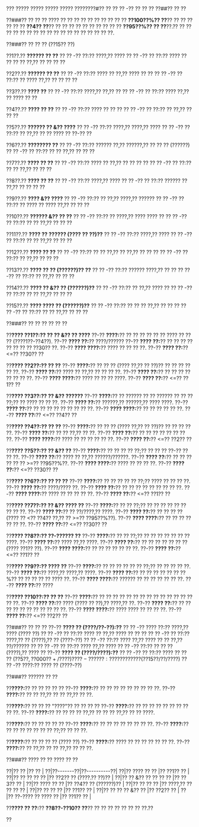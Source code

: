 ??? ????? ????? ????? ????? ????????#?? ?? ?? ?? -?? ?? ?? ??
??##?? ?? ??

??###?? ?? ?? ??
???? ?? ?? ?? ?? ?? ?? ?? ?? ?? ?? **??100??%?? ??**?? ?? ?? ?? ?? ?? ?? **??4?? ??**?? ?? ?? ?? ?? ?? ?? ?? ?? ?? ?? **??95??%?? ?? ??**??.?? ?? ?? ?? ?? ?? ?? ?? ?? ?? ?? ?? ?? ?? ?? ?? ?? ?? ??.

??###?? ?? ?? ?? (??15?? ??)

??1??.?? **?????? ?? ??**
??  ?? -?? ??:?? ????,?? ????
??  ?? -?? ?? ??:?? ???? ?? ?? ?? ?? ??,?? ?? ?? ?? ??

??2??.?? **?????? ?? ??**
??  ?? -?? ??:?? ???? ?? ??,?? ???? ?? ??
??  ?? -?? ?? ??:?? ?? ???? ??,?? ?? ?? ?? ??

??3??.?? **???? ??**
??  ?? -?? ??:?? ????,?? ??,?? ??
??  ?? -?? ?? ??:?? ???? ??,?? ?? ???? ?? ??

??4??.?? **???? ?? ??**
??  ?? -?? ??:?? ???? ?? ?? ??
??  ?? -?? ?? ??:?? ?? ??,?? ?? ?? ??

??5??.?? **?????? ?? &?? ????**
??  ?? -?? ??:?? ????,?? ????,?? ????
??  ?? -?? ?? ??:?? ?? ??,?? ?? ?? ???? ?? ??-?? ??

??6??.?? **???????? ??**
??  ?? -?? ??:?? ?????? ??,?? ??????,?? ?? ?? ?? (??????)
??  ?? -?? ?? ??:?? ?? ?? ??,?? ?? ?? ??

??7??.?? **???? ?? ??**
??  ?? -?? ??:?? ???? ?? ??,?? ?? ?? ?? ??
??  ?? -?? ?? ??:?? ?? ?? ??,?? ?? ?? ??

??8??.?? **???? ?? ??**
??  ?? -?? ??:?? ????,?? ????
??  ?? -?? ?? ??:?? ?????? ?? ??,?? ?? ?? ?? ??

??9??.?? **???? &?? ????**
??  ?? -?? ??:?? ?? ??,?? ????,?? ??????
??  ?? -?? ?? ??:?? ?? ???? ?? ???? ??,?? ?? ?? ??

??10??.?? **?????? &?? ?? ??**
??   ?? -?? ??:?? ?? ????,?? ???? ???? ??
??   ?? -?? ?? ??:?? ?? ?? ??,?? ?? ?? ??

??11??.?? **???? ?? ?????? (???? ?? ??)??**
??   ?? -?? ??:?? ????,?? ????
??   ?? -?? ?? ??:?? ?? ?? ??,?? ?? ?? ??

??12??.?? **???? ?? ??**
??   ?? -?? ??:?? ?? ?? ??,?? ?? ??,?? ?? ?? ??
??   ?? -?? ?? ??:?? ?? ??,?? ?? ?? ??

??13??.?? **???? ?? ?? (??????)?? ??**
??   ?? -?? ??:?? ?????? ????,?? ?? ??
??   ?? -?? ?? ??:?? ?? ??,?? ?? ?? ??

??14??.?? **???? ?? &?? ?? (??????)??**
??   ?? -?? ??:?? ?? ??,?? ???? ??
??   ?? -?? ?? ??:?? ?? ?? ??,?? ?? ?? ??

??15??.?? **???? ???? ?? (??????)??**
??   ?? -?? ??:?? ?? ?? ?? ??,?? ?? ?? ??
??   ?? -?? ?? ??:?? ?? ?? ??,?? ?? ?? ??

??###?? ?? ?? ?? ?? ?? ??

??**???? ??1??:?? ?? ?? &?? ?? ????**
??-?? **????:**?? ?? ?? ?? ?? ?? ?? ???? ?? ?? ?? (????1??-??4??).
??-?? **???? ??:**?? ????/??????
??-?? **???? ??:**?? ?? ?? ?? ?? ?? ?? ?? ?? ??30?? ??.
??-?? **???? ????:**?? ???? ?? ?? ?? ??.
??-?? **???? ??:**?? <=?? ??30?? ??

??**???? ??2??:?? ?? ??**
??-?? **????:**?? ?? ?? ?? (???? ??,?? ?? ??)?? ?? ?? ?? ?? ?? ??.
??-?? **???? ??:**?? ???? ?? ??,?? ?? ?? ?? ??.
??-?? **???? ??:**?? ?? ?? ?? ?? ?? ?? ?? ??.
??-?? **???? ????:**?? ???? ?? ?? ?? ????.
??-?? **???? ??:**?? <=?? ??1?? ??

??**???? ??3??:?? ?? &?? ??????**
??-?? **????:**?? ?? ?????? ?? ?? ?????? ?? ?? ?? ??;?? ?? ???? ?? ?? ??.
??-?? **???? ??:**?? ??????,?? ??????,?? ???? ????.
??-?? **???? ??:**?? ?? ?? ?? ?? ?? ?? ?? ?? ??.
??-?? **???? ????:**?? ?? ?? ?? ?? ?? ??.
??-?? **???? ??:**?? <=?? ??4?? ??

??**???? ??4??:?? ?? ??**
??-?? **????:**?? ?? ?? ?? (???? ??,?? ?? ??)?? ?? ?? ?? ?? ??.
??-?? **???? ??:**?? ?? ?? ??,?? ?? ??.
??-?? **???? ??:**?? ?? ?? ?? ?? ?? ?? ?? ??.
??-?? **???? ????:**?? ???? ?? ?? ?? ?? ?? ??.
??-?? **???? ??:**?? <=?? ??2?? ??

??**???? ??5??:?? ?? &?? ??**
??-?? **????:**?? ?? ?? ?? ?? ??;?? ?? ?? ?? ??-?? ?? ?? ??.
??-?? **???? ??:**?? ???? ?? ??,?? ??????/??????.
??-?? **???? ??:**?? ?? ?? ?? ?? ?? ?? >=?? ??95??%??.
??-?? **???? ????:**?? ???? ?? ?? ?? ??.
??-?? **???? ??:**?? <=?? ??30?? ??

??**???? ??6??:?? ?? ?? ??**
??-?? **????:**?? ?? ?? ?? ?? ?? ??;?? ???? ?? ?? ?? ??.
??-?? **???? ??:**?? ????/???? ??.
??-?? **???? ??:**?? ?? ?? ?? ?? ?? ?? ?? ?? ??.
??-?? **???? ????:**?? ???? ?? ?? ?? ?? ??.
??-?? **???? ??:**?? <=?? ??1?? ??

??**???? ??7??:?? ?? &?? ???? ??**
??-?? **????:**?? ?? ?? ??;?? ?? ?? ?? ?? ?? ?? ?? ?? ??.
??-?? **???? ??:**?? ?? ??/????,?? ????.
??-?? **???? ??:**?? ?? ?? ?? ?? (???? ?? <?? ??4?? ??,?? ?? >=?? ??95??%??).
??-?? **???? ????:**?? ?? ?? ?? ?? ?? ?? ??.
??-?? **???? ??:**?? <=?? ??30?? ??

??**???? ??8??:?? ??-?????? ??**
??-?? **????:**?? ?? ?? ??;?? ?? ?? ?? ?? ?? ?? ?? ????.
??-?? **???? ??:**?? ???? ??,?? ????.
??-?? **???? ??:**?? ?? ?? ?? ?? ?? ?? ?? (???? ??1?? ??).
??-?? **???? ????:**?? ?? ?? ?? ?? ?? ?? ??.
??-?? **???? ??:**?? <=?? ??1?? ??

??**???? ??9??:?? ???? ??**
??-?? **????:**?? ?? ?? ?? ?? ?? ?? ??;?? ?? ?? ?? ?? ??.
??-?? **???? ??:**?? ????,?? ????,?? ????.
??-?? **???? ??:**?? ?? ?? ?? ?? ?? ?? ??%?? ?? ?? ?? ?? ?? ???? ??.
??-?? **???? ????:**?? ?????? ?? ?? ?? ?? ?? ?? ??.
??-?? **???? ??:**?? ????

??**???? ??10??:?? ?? ??**
??-?? **????:**?? ?? ?? ?? ?? ?? ?? ?? ?? ?? ?? ?? ?? ?? ?? ?? ??.
??-?? **???? ??:**?? ???? (???? ?? ??),?? ????,?? ??.
??-?? **???? ??:**?? ?? ?? ?? ?? ?? ?? ?? ?? ?? ?? ??.
??-?? **???? ????:**?? ???? ???? ?? ?? ?? ??.
??-?? **???? ??:**?? <=?? ??2?? ??

??###?? ?? ?? ??
??-?? **???? ?? (????/??-??):??**
?? ?? -?? ???? ??:?? ????,?? ???? (???? ??)
?? ?? -?? ?? ??:?? ???? ?? ??,?? ???? ?? ?? ??
?? ?? -?? ?? ??:?? ????,?? ?? (????),?? ?? (????-??)
?? ?? -?? ??:?? ???? ??,?? ???? ?? ?? ??,?? ??/?????? ??
?? ?? -?? ?? ??:?? ???? ??,?? ????
?? ?? -?? ??:?? ?? ?? ?? (????),?? ???? ??
??-?? **???? ?? (????/????):??**
?? ?? -?? ?? ??:?? ???? ?? ?? ?? ($??5??,??000??+/????)
?? ?? -?? ????:?? ?????? ?? ?? ($??15??/??/????)
?? ?? -?? ????:?? ???? ?? (????-??)

??###?? ?????? ?? ??

??**????:**?? ?? ?? ?? ?? ??
??-?? **????:**?? ?? ?? ?? ?? ?? ?? ?? ?? ??.
??-?? **????:**?? ?? ?? ??,?? ?? ?? ??,?? ?? ??.

??**????:**?? ?? ?? ?? "????"?? ?? ?? ?? ??
??-?? **????:**?? ?? ?? ?? ?? ?? ?? ?? ?? ?? ??.
??-?? **????:**?? ?? ?? ?? ?? ??,?? ?? ?? ?? ??,?? ?? ?? ????.

??**????:**?? ?? ?? ?? ?? ??
??-?? **????:**?? ?? ?? ?? ?? ?? ?? ?? ??.
??-?? **????:**?? ?? ?? ?? ?? ?? ?? ?? ??;?? ?? ?? ??.

??**????:**?? ?? ?? ?? ?? (???? ??)
??-?? **????:**?? ???? ?? ?? ?? ?? ?? ?? ??.
??-?? **????:**?? ?? ??,?? ?? ?? ??,?? ?? ?? ??.

??###?? ???? ?? ?? ???? ?? ??

??|?? ?? |?? ?? |
??|??-------??|??----------??|
??|?? ???? ?? ?? |?? ??1?? ?? |
??|?? ?? ?? ?? ?? |?? ??2?? ?? (????.?? ??)?? |
??|?? ?? &?? ?? ?? ?? ?? |?? ??3?? ?? |
??|?? ???? ?? ?? |?? ??4?? ?? (??????)?? |
??|?? ?? ?? ?? |?? ????,?? ?? ?? ?? ?? |
??|?? ?? ?? ?? |?? ??1?? ?? |
??|?? ?? ?? ?? &?? ?? |?? ??2?? ?? |
??|?? ??-???? ?? ???? ?? |?? ??1?? ?? |

??**???? ?? ??:**?? **??8??-??10?? ??**?? ?? ?? ?? ?? ?? ?? ?? ??.??

??